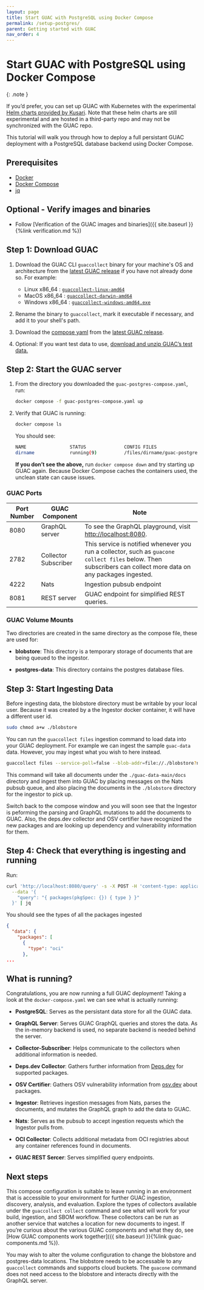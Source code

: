 ```yaml
---
layout: page
title: Start GUAC with PostgreSQL using Docker Compose
permalink: /setup-postgres/
parent: Getting started with GUAC
nav_order: 4
---
```


# Start GUAC with PostgreSQL using Docker Compose

{: .note }

If you’d prefer, you can set up GUAC with Kubernetes with the experimental
[Helm charts provided by Kusari](https://github.com/kusaridev/helm-charts/tree/main/charts/guac).
Note that these helm charts are still experimental and are hosted in a
third-party repo and may not be synchronized with the GUAC repo.

This tutorial will walk you through how to deploy a full persistant GUAC
deployment with a PostgreSQL database backend using Docker Compose.

## Prerequisites

- [Docker](https://docs.docker.com/get-docker/)
- [Docker Compose](https://docs.docker.com/compose/install/)
- [jq](https://stedolan.github.io/jq/download/)

## Optional - Verify images and binaries

- Follow [Verification of the GUAC images and
  binaries]({{ site.baseurl }}{%link verification.md %})

## Step 1: Download GUAC

1. Download the GUAC CLI `guaccollect` binary for your machine's OS and
   architecture from the
   [latest GUAC release](https://github.com/guacsec/guac/releases/latest) if you
   have not already done so. For example:

   - Linux x86_64 :
     [`guaccollect-linux-amd64`](https://github.com/guacsec/guac/releases/latest/download/guaccollect-linux-amd64)
   - MacOS x86_64 :
     [`guaccollect-darwin-amd64`](https://github.com/guacsec/guac/releases/latest/download/guaccollect-darwin-amd64)
   - Windows x86_64 :
     [`guaccollect-windows-amd64.exe`](https://github.com/guacsec/guac/releases/latest/download/guaccollect-windows-amd64.exe)

1. Rename the binary to `guaccollect`, mark it executable if necessary, and add
   it to your shell's path.

1. Download the
   [compose yaml](https://github.com/guacsec/guac/releases/latest/download/guac-postgres-compose.yaml)
   from the
   [latest GUAC release](https://github.com/guacsec/guac/releases/latest).

1. Optional: If you want test data to use,
   [download and unzip GUAC’s test data.](https://github.com/guacsec/guac-data/archive/refs/heads/main.zip)

## Step 2: Start the GUAC server

1. From the directory you downloaded the `guac-postgres-compose.yaml`, run:

   ```bash
   docker compose -f guac-postgres-compose.yaml up
   ```

1. Verify that GUAC is running:

   ```bash
   docker compose ls
   ```

   You should see:

   ```bash
   NAME                STATUS              CONFIG FILES
   dirname             running(9)          /files/dirname/guac-postgres-compose.yml
   ```

   **If you don’t see the above,** run `docker compose down` and try starting up
   GUAC again. Because Docker Compose caches the containers used, the unclean
   state can cause issues.

### GUAC Ports

| Port Number | GUAC Component       | Note                                                                                                                                                           |
| ----------- | -------------------- | -------------------------------------------------------------------------------------------------------------------------------------------------------------- |
| 8080        | GraphQL server       | To see the GraphQL playground, visit [http://localhost:8080](http://localhost:8080).                                                                           |
| 2782        | Collector Subscriber | This service is notified whenever you run a collector, such as `guacone collect files` below. Then subscribers can collect more data on any packages ingested. |
| 4222        | Nats                 | Ingestion pubsub endpoint                                                                                                                                      |
| 8081        | REST server          | GUAC endpoint for simplified REST queries.                                                                                                                     |

### GUAC Volume Mounts

Two directories are created in the same directory as the compose file, these are
used for:

- **blobstore**: This directory is a temporary storage of documents that are
  being queued to the ingestor.

- **postgres-data**: This directory contains the postgres database files.

## Step 3: Start Ingesting Data

Before ingesting data, the blobstore directory must be writable by your local
user. Because it was created by a the Ingestor docker container, it will have a
different user id.

```bash
sudo chmod a+w ./blobstore
```

You can run the `guaccollect files` ingestion command to load data into your
GUAC deployment. For example we can ingest the sample `guac-data` data. However,
you may ingest what you wish to here instead.

```bash
guaccollect files --service-poll=false --blob-addr=file://./blobstore?no_tmp_dir=true ./guac-data-main/docs
```

This command will take all documents under the `./guac-data-main/docs` directory
and ingest them into GUAC by placing messages on the Nats pubsub queue, and also
placing the documents in the `./blobstore` directory for the ingestor to pick
up.

Switch back to the compose window and you will soon see that the Ingestor is
peforming the parsing and GraphQL mutations to add the documents to GUAC. Also,
the deps.dev collector and OSV certifier have recognized the new packages and
are looking up dependency and vulnerability information for them.

## Step 4: Check that everything is ingesting and running

Run:

```bash
curl 'http://localhost:8080/query' -s -X POST -H 'content-type: application/json' \
  --data '{
    "query": "{ packages(pkgSpec: {}) { type } }"
  }' | jq
```

You should see the types of all the packages ingested

```json
{
  "data": {
    "packages": [
      {
        "type": "oci"
      },
...
```

## What is running?

Congratulations, you are now running a full GUAC deployment! Taking a look at
the `docker-compose.yaml` we can see what is actually running:

- **PostgreSQL**: Serves as the persistant data store for all the GUAC data.

- **GraphQL Server**: Serves GUAC GraphQL queries and stores the data. As the
  in-memory backend is used, no separate backend is needed behind the server.

- **Collector-Subscriber**: Helps communicate to the collectors when additional
  information is needed.

- **Deps.dev Collector**: Gathers further information from
  [Deps.dev](https://deps.dev/) for supported packages.

- **OSV Certifier**: Gathers OSV vulnerability information from
  [osv.dev](https://osv.dev/) about packages.

- **Ingestor**: Retrieves ingestion messages from Nats, parses the documents,
  and mutates the GraphQL graph to add the data to GUAC.

- **Nats**: Serves as the pubsub to accept ingestion requests which the Ingestor
  pulls from.

- **OCI Collector**: Collects additional metadata from OCI registries about any
  container references found in documents.

- **GUAC REST Sercer**: Serves simplified query endpoints.

## Next steps

This compose configuration is suitable to leave running in an environment that
is accessible to your environment for further GUAC ingestion, discovery,
analysis, and evaluation. Explore the types of collectors available under the
`guaccollect collect` command and see what will work for your build, ingestion,
and SBOM workflow. These collectors can be run as another service that watches a
location for new documents to ingest. If you’re curious about the various GUAC
components and what they do, see [How GUAC components work together]({{
site.baseurl }}{%link guac-components.md %}).

You may wish to alter the volume configuration to change the blobstore and
postgres-data locations. The blobstore needs to be accessable to any
`guaccollect` commands and supports cloud buckets. The `guacone` command does
not need access to the blobstore and interacts directly with the GraphQL server.
